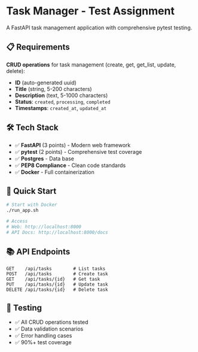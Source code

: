 # Task Manager - Test Assignment

A FastAPI task management application with comprehensive pytest testing.

## 📋 Requirements

**CRUD operations** for task management (create, get, get_list, update, delete):
- **ID** (auto-generated uuid)
- **Title** (string, 5-200 characters)
- **Description** (text, 5-1000 characters)  
- **Status**: `created`, `processing`, `completed`
- **Timestamps**: `created_at`, `updated_at`

## 🛠 Tech Stack

- ✅ **FastAPI** (3 points) - Modern web framework
- ✅ **pytest** (2 points) - Comprehensive test coverage
- ✅ **Postgres** - Data base
- ✅ **PEP8 Compliance** - Clean code standards
- ✅ **Docker** - Full containerization

## 🚀 Quick Start

```bash
# Start with Docker
./run_app.sh

# Access
# Web: http://localhost:8000
# API Docs: http://localhost:8000/docs
```

## 📚 API Endpoints

```
GET    /api/tasks        # List tasks
POST   /api/tasks        # Create task
GET    /api/tasks/{id}   # Get task
PUT    /api/tasks/{id}   # Update task
DELETE /api/tasks/{id}   # Delete task
```

## 🧪 Testing

- ✅ All CRUD operations tested
- ✅ Data validation scenarios
- ✅ Error handling cases
- ✅ 90%+ test coverage